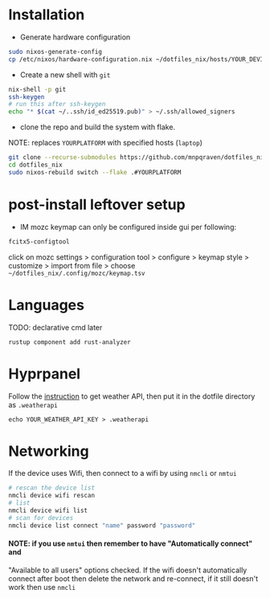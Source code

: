 # Installation

- Generate hardware configuration

```bash
sudo nixos-generate-config
cp /etc/nixos/hardware-configuration.nix ~/dotfiles_nix/hosts/YOUR_DEVICE
```


- Create a new shell with `git`

```bash
nix-shell -p git
ssh-keygen
# run this after ssh-keygen
echo "* $(cat ~/..ssh/id_ed25519.pub)" > ~/.ssh/allowed_signers
```

- clone the repo and build the system with flake.

NOTE: replaces `YOURPLATFORM` with specified hosts (`laptop`)

```bash
git clone --recurse-submodules https://github.com/mnpqraven/dotfiles_nix.git
cd dotfiles_nix
sudo nixos-rebuild switch --flake .#YOURPLATFORM
```

# post-install leftover setup

- IM
mozc keymap can only be configured inside gui per following:

```bash
fcitx5-configtool

```

click on mozc settings > configuration tool > configure > keymap style >
customize > import from file > choose `~/dotfiles_nix/.config/mozc/keymap.tsv`

# Languages
TODO: declarative cmd later
```
rustup component add rust-analyzer
```

# Hyprpanel
Follow the
[instruction](https://hyprpanel.com/help/faq.html#my-weather-is-not-displaying-any-information-or-is-showing-the-wrong-information-what-is-going-on)
to get weather API, then put it in the dotfile directory as `.weatherapi`
```
echo YOUR_WEATHER_API_KEY > .weatherapi
```

# Networking
If the device uses Wifi, then connect to a wifi by using `nmcli` or `nmtui`
```bash
# rescan the device list
nmcli device wifi rescan
# list
nmcli device wifi list
# scan for devices
nmcli device list connect "name" password "password"
```

#### NOTE: if you use `nmtui` then remember to have "Automatically connect" and
"Available to all users" options checked. If the wifi doesn't automatically
connect after boot then delete the network and re-connect, if it still doesn't
work then use `nmcli`
